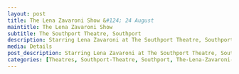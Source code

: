 ```yaml
---
layout: post
title: The Lena Zavaroni Show &#124; 24 August
maintitle: The Lena Zavaroni Show
subtitle: The Southport Theatre, Southport
description: Starring Lena Zavaroni at The Southport Theatre, Southport.
media: Details
post_description: Starring Lena Zavaroni at The Southport Theatre, Southport.
categories: [Theatres, Southport-Theatre, Southport, The-Lena-Zavaroni-Show, OnThisDay24August, Year-1975]
---
```



